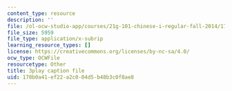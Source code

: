 ```yaml
---
content_type: resource
description: ''
file: /ol-ocw-studio-app/courses/21g-101-chinese-i-regular-fall-2014/170b0a41ef22a2c004d5b48b3c0f8ae8_zGx0aFh8oxk.srt
file_size: 5959
file_type: application/x-subrip
learning_resource_types: []
license: https://creativecommons.org/licenses/by-nc-sa/4.0/
ocw_type: OCWFile
resourcetype: Other
title: 3play caption file
uid: 170b0a41-ef22-a2c0-04d5-b48b3c0f8ae8
---
```

